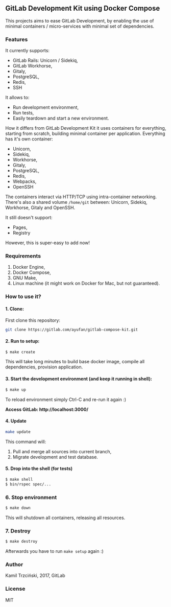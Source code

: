 ## GitLab Development Kit using Docker Compose

This projects aims to ease GitLab Development,
by enabling the use of minimal containers / micro-services
with minimal set of dependencies.

### Features

It currently supports:
- GitLab Rails: Unicorn / Sidekiq,
- GitLab Workhorse,
- Gitaly,
- PostgreSQL,
- Redis,
- SSH

It allows to:
- Run development environment,
- Run tests,
- Easily teardown and start a new environment.

How it differs from GitLab Development Kit it uses containers for everything,
starting from scratch, building minimal container per application.
Everything has it's own container:
- Unicorn,
- Sidekiq,
- Workhorse,
- Gitaly,
- PostgreSQL,
- Redis,
- Webpacks,
- OpenSSH

The containers interact via HTTP/TCP using intra-container networking.
There's also a shared volume `/home/git` between: Unicorn, Sidekiq, Workhorse, Gitaly and OpenSSH.

It still doesn't support:
- Pages,
- Registry

However, this is super-easy to add now!

### Requirements

1. Docker Engine,
2. Docker Compose,
3. GNU Make,
4. Linux machine (it might work on Docker for Mac, but not guaranteed).

### How to use it?

#### 1. Clone:

First clone this repository:

```bash
git clone https://gitlab.com/ayufan/gitlab-compose-kit.git
```

#### 2. Run to setup:

```bash
$ make create
```

This will take long minutes to build base docker image, compile all dependencies,
provision application.

#### 3. Start the development environment (and keep it running in shell):

```bash
$ make up
```

To reload environment simply Ctrl-C and re-run it again :)

**Access GitLab: http://localhost:3000/**

#### 4. Update

```bash
make update
```

This command will:

1. Pull and merge all sources into current branch,
2. Migrate development and test database.

#### 5. Drop into the shell (for tests)

```bash
$ make shell
$ bin/rspec spec/...
```

### 6. Stop environment

```bash
$ make down
```

This will shutdown all containers, releasing all resources.

### 7. Destroy

```bash
$ make destroy
```

Afterwards you have to run `make setup` again :)

### Author

Kamil Trzciński, 2017, GitLab

### License

MIT
